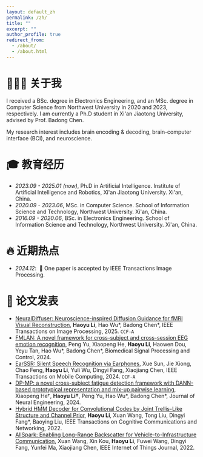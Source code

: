 ```yaml
---
layout: default_zh
permalink: /zh/
title: ""
excerpt: ""
author_profile: true
redirect_from: 
  - /about/
  - /about.html
---
```


<!-- {% if site.google_scholar_stats_use_cdn %}
{% assign gsDataBaseUrl = "https://cdn.jsdelivr.net/gh/" | append: site.repository | append: "@" %}
{% else %}
{% assign gsDataBaseUrl = "https://raw.githubusercontent.com/" | append: site.repository | append: "/" %}
{% endif %}
{% assign url = gsDataBaseUrl | append: "google-scholar-stats/gs_data_shieldsio.json" %} -->

<span class='anchor' id='-about-me'></span>

# 👨🏻‍🎓 关于我

I received a BSc. degree in Electronics Engineering, and an MSc. degree in Computer Science from Northwest University in 2020 and 2023, respectively. I am currently a Ph.D student in Xi'an Jiaotong University, advised by Prof. Badong Chen. 

My research interest includes brain encoding \& decoding, brain-computer interface (BCI), and neuroscience.

# 🎓 教育经历
- *2023.09 - 2025.01 (now)*, Ph.D in Artificial Intelligence. Institute of Artificial Intelligence and Robotics, Xi'an Jiaotong University. Xi'an, China. 
- *2020.09 - 2023.06*, MSc. in Computer Science. School of Information Science and Technology, Northwest University. Xi'an, China. 
- *2016.09 - 2020.06*, BSc. in Electronics Engineering. School of Information Science and Technology, Northwest University. Xi'an, China. 

# 🔥 近期热点

- *2024.12*: &nbsp;🎉 One paper is accepted by IEEE Transactions Image Processing. 

# 📝 论文发表 

- [NeuralDiffuser: Neuroscience-inspired Diffusion Guidance for fMRI Visual Reconstruction](https://arxiv.org/abs/2402.13809), **Haoyu Li**, Hao Wu\*, Badong Chen\*, IEEE Transactions on Image Processing, 2025. ``CCF-A``
- [FMLAN: A novel framework for cross-subject and cross-session EEG emotion recognition](https://www.sciencedirect.com/science/article/abs/pii/S1746809424009704?via%3Dihub), Peng Yu, Xiaopeng He, **Haoyu Li**, Haowen Dou, Yeyu Tan, Hao Wu\*, Badong Chen\*, Biomedical Signal Processing and Control, 2024.
- [EarSSR: Silent Speech Recognition via Earphones](https://ieeexplore.ieee.org/document/10411110), Xue Sun, Jie Xiong, Chao Feng, **Haoyu Li**, Yuli Wu, Dingyi Fang, Xiaojiang Chen, IEEE Transactions on Mobile Computing, 2024. ``CCF-A``
- [DP-MP: a novel cross-subject fatigue detection framework with DANN-based prototypical representation and mix-up pairwise learning](https://iopscience.iop.org/article/10.1088/1741-2552/ad618a), Xiaopeng He†, **Haoyu Li†**, Peng Yu, Hao Wu\*, Badong Chen\*, Journal of Neural Engineering, 2024.
- [Hybrid HMM Decoder for Convolutional Codes by Joint Trellis-Like Structure and Channel Prior](https://ieeexplore.ieee.org/document/9943994), **Haoyu Li**, Xuan Wang, Tong Liu, Dingyi Fang\*, Baoying Liu, IEEE Transactions on Cognitive Communications and Networking, 2022.
- [AllSpark: Enabling Long-Range Backscatter for Vehicle-to-Infrastructure Communication](https://ieeexplore.ieee.org/document/9863663), Xuan Wang, Xin Kou, **Haoyu Li**, Fuwei Wang, Dingyi Fang, Yunfei Ma, Xiaojiang Chen, IEEE Internet of Things Journal, 2022.

<!-- # 🎖 荣誉奖励
- *2021.10* Lorem ipsum dolor sit amet, consectetur adipiscing elit. Vivamus ornare aliquet ipsum, ac tempus justo dapibus sit amet. 
- *2021.09* Lorem ipsum dolor sit amet, consectetur adipiscing elit. Vivamus ornare aliquet ipsum, ac tempus justo dapibus sit amet. 

# 💬 特邀报告
- *2021.06*, Lorem ipsum dolor sit amet, consectetur adipiscing elit. Vivamus ornare aliquet ipsum, ac tempus justo dapibus sit amet. 
- *2021.03*, Lorem ipsum dolor sit amet, consectetur adipiscing elit. Vivamus ornare aliquet ipsum, ac tempus justo dapibus sit amet.  \| [\[video\]](https://github.com/)

# 💻 社会兼职
- *2019.05 - 2020.02*, [Lorem](https://github.com/), China. -->